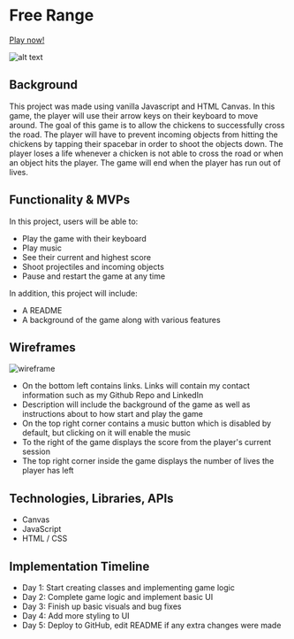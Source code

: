 # Free Range
[Play now!](https://emmetthe.github.io/js-project/)

![alt text](https://github.com/emmetthe/js-project/blob/main/imgs/gameplay.gif)
## Background
This project was made using vanilla Javascript and HTML Canvas. In this game, the player will use their arrow keys on their keyboard to move around. The goal of this game is to allow the chickens to successfully cross the road. The player will have to prevent incoming objects from hitting the chickens by tapping their spacebar in order to shoot the objects down. The player loses a life whenever a chicken is not able to cross the road or when an object hits the player. The game will end when the player has run out of lives.

## Functionality & MVPs

In this project, users will be able to:

- Play the game with their keyboard
- Play music
- See their current and highest score
- Shoot projectiles and incoming objects
- Pause and restart the game at any time

In addition, this project will include:

- A README
- A background of the game along with various features

## Wireframes
![wireframe](https://i.gyazo.com/220ec33f81d6085dc579771d9d41aac5.png)
- On the bottom left contains links. Links will contain my contact information such as my Github Repo and LinkedIn
- Description will include the background of the game as well as instructions about to how start and play the game
- On the top right corner contains a music button which is disabled by default, but clicking on it will enable the music
- To the right of the game displays the score from the player's current session
- The top right corner inside the game displays the number of lives the player has left

## Technologies, Libraries, APIs
 - Canvas
 - JavaScript
 - HTML / CSS
## Implementation Timeline

- Day 1: Start creating classes and implementing game logic
- Day 2: Complete game logic and implement basic UI
- Day 3: Finish up basic visuals and bug fixes
- Day 4: Add more styling to UI
- Day 5: Deploy to GitHub, edit README if any extra changes were made
